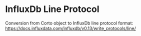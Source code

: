 # InfluxDb Line Protocol
Conversion from Corto object to InfluxDb line protocol format: https://docs.influxdata.com/influxdb/v0.13/write_protocols/line/
